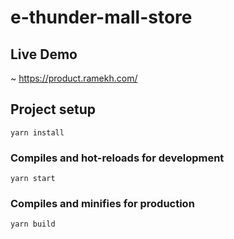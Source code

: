 # e-thunder-mall-store

## Live Demo

~ https://product.ramekh.com/


## Project setup
```
yarn install
```

### Compiles and hot-reloads for development
```
yarn start
```

### Compiles and minifies for production
```
yarn build
```
